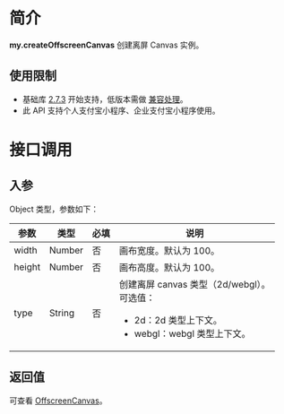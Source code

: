 # 简介
**my.createOffscreenCanvas** 创建离屏 Canvas 实例。

## 使用限制

- 基础库 [2.7.3](https://opendocs.alipay.com/mini/framework/lib-upgrade-v2) 开始支持，低版本需做 [兼容处理](https://opendocs.alipay.com/mini/framework/compatibility)。
- 此 API 支持个人支付宝小程序、企业支付宝小程序使用。

# 接口调用

## 入参

Object 类型，参数如下：

| **参数** | **类型** | **必填** | **说明** |
| --- | --- | --- | --- |
| width | Number | 否 | 画布宽度。默认为 100。 |
| height | Number | 否 | 画布高度。默认为 100。 |
| type | String | 否 | 创建离屏 canvas 类型（2d/webgl）。</br>可选值：</br><ul><li>2d：2d 类型上下文。</li><li>webgl：webgl 类型上下文。</li></ul> |

## 返回值
可查看 [OffscreenCanvas](https://opendocs.alipay.com/mini/021yfb)。
